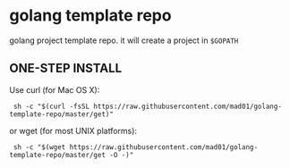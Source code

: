 # golang template repo

golang project template repo. it will create a project in `$GOPATH`

ONE-STEP INSTALL
----------------

Use curl (for Mac OS X):

     sh -c "$(curl -fsSL https://raw.githubusercontent.com/mad01/golang-template-repo/master/get)"

or wget (for most UNIX platforms):

     sh -c "$(wget https://raw.githubusercontent.com/mad01/golang-template-repo/master/get -O -)"
